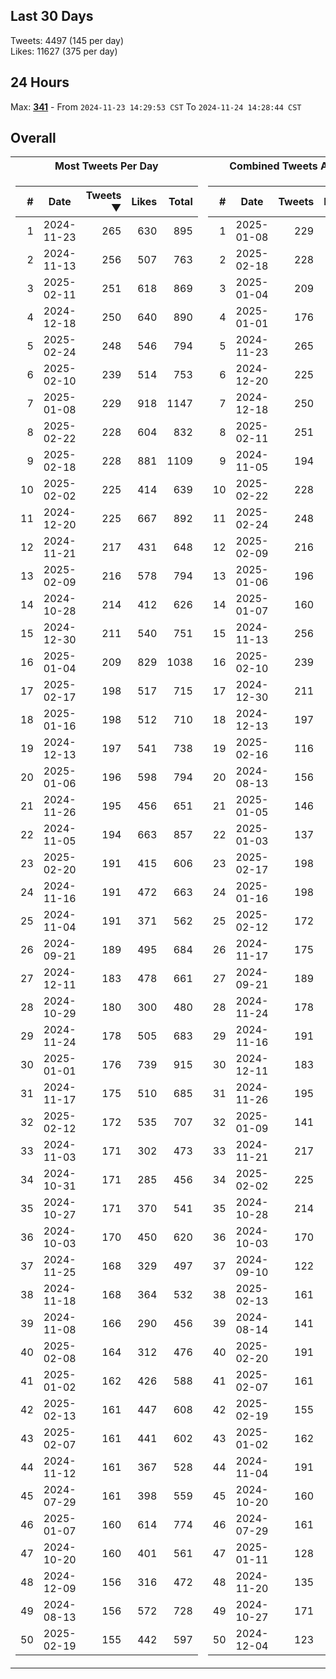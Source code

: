 ## Last 30 Days
Tweets: 4497 (145 per day)\
Likes: 11627 (375 per day)

## 24 Hours
Max: [**341**](../misc/most-tweets_24-hr.csv) - From `2024-11-23 14:29:53 CST` To `2024-11-24 14:28:44 CST`

## Overall
<table>
<tr><th>Most Tweets Per Day</th><th>Combined Tweets And Likes</th></tr><tr><td>


|#|Date|Tweets ▼|Likes|Total|
|--:|--|--:|--:|--:|
|1|2024-11-23|265|630|895|
|2|2024-11-13|256|507|763|
|3|2025-02-11|251|618|869|
|4|2024-12-18|250|640|890|
|5|2025-02-24|248|546|794|
|6|2025-02-10|239|514|753|
|7|2025-01-08|229|918|1147|
|8|2025-02-22|228|604|832|
|9|2025-02-18|228|881|1109|
|10|2025-02-02|225|414|639|
|11|2024-12-20|225|667|892|
|12|2024-11-21|217|431|648|
|13|2025-02-09|216|578|794|
|14|2024-10-28|214|412|626|
|15|2024-12-30|211|540|751|
|16|2025-01-04|209|829|1038|
|17|2025-02-17|198|517|715|
|18|2025-01-16|198|512|710|
|19|2024-12-13|197|541|738|
|20|2025-01-06|196|598|794|
|21|2024-11-26|195|456|651|
|22|2024-11-05|194|663|857|
|23|2025-02-20|191|415|606|
|24|2024-11-16|191|472|663|
|25|2024-11-04|191|371|562|
|26|2024-09-21|189|495|684|
|27|2024-12-11|183|478|661|
|28|2024-10-29|180|300|480|
|29|2024-11-24|178|505|683|
|30|2025-01-01|176|739|915|
|31|2024-11-17|175|510|685|
|32|2025-02-12|172|535|707|
|33|2024-11-03|171|302|473|
|34|2024-10-31|171|285|456|
|35|2024-10-27|171|370|541|
|36|2024-10-03|170|450|620|
|37|2024-11-25|168|329|497|
|38|2024-11-18|168|364|532|
|39|2024-11-08|166|290|456|
|40|2025-02-08|164|312|476|
|41|2025-01-02|162|426|588|
|42|2025-02-13|161|447|608|
|43|2025-02-07|161|441|602|
|44|2024-11-12|161|367|528|
|45|2024-07-29|161|398|559|
|46|2025-01-07|160|614|774|
|47|2024-10-20|160|401|561|
|48|2024-12-09|156|316|472|
|49|2024-08-13|156|572|728|
|50|2025-02-19|155|442|597|

</td><td>


|#|Date|Tweets|Likes|Total ▼|
|--:|--|--:|--:|--:|
|1|2025-01-08|229|918|1147|
|2|2025-02-18|228|881|1109|
|3|2025-01-04|209|829|1038|
|4|2025-01-01|176|739|915|
|5|2024-11-23|265|630|895|
|6|2024-12-20|225|667|892|
|7|2024-12-18|250|640|890|
|8|2025-02-11|251|618|869|
|9|2024-11-05|194|663|857|
|10|2025-02-22|228|604|832|
|11|2025-02-24|248|546|794|
|12|2025-02-09|216|578|794|
|13|2025-01-06|196|598|794|
|14|2025-01-07|160|614|774|
|15|2024-11-13|256|507|763|
|16|2025-02-10|239|514|753|
|17|2024-12-30|211|540|751|
|18|2024-12-13|197|541|738|
|19|2025-02-16|116|619|735|
|20|2024-08-13|156|572|728|
|21|2025-01-05|146|578|724|
|22|2025-01-03|137|585|722|
|23|2025-02-17|198|517|715|
|24|2025-01-16|198|512|710|
|25|2025-02-12|172|535|707|
|26|2024-11-17|175|510|685|
|27|2024-09-21|189|495|684|
|28|2024-11-24|178|505|683|
|29|2024-11-16|191|472|663|
|30|2024-12-11|183|478|661|
|31|2024-11-26|195|456|651|
|32|2025-01-09|141|508|649|
|33|2024-11-21|217|431|648|
|34|2025-02-02|225|414|639|
|35|2024-10-28|214|412|626|
|36|2024-10-03|170|450|620|
|37|2024-09-10|122|495|617|
|38|2025-02-13|161|447|608|
|39|2024-08-14|141|466|607|
|40|2025-02-20|191|415|606|
|41|2025-02-07|161|441|602|
|42|2025-02-19|155|442|597|
|43|2025-01-02|162|426|588|
|44|2024-11-04|191|371|562|
|45|2024-10-20|160|401|561|
|46|2024-07-29|161|398|559|
|47|2025-01-11|128|426|554|
|48|2024-11-20|135|412|547|
|49|2024-10-27|171|370|541|
|50|2024-12-04|123|410|533|

</td><tr>
</table>

